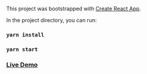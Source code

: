 This project was bootstrapped with [Create React App](https://github.com/facebook/create-react-app).

In the project directory, you can run:

### `yarn install`
### `yarn start`


### [Live Demo](https://myquizapp.netlify.app/)
